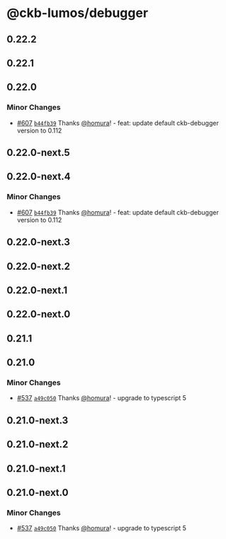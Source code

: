 # @ckb-lumos/debugger

## 0.22.2

## 0.22.1

## 0.22.0

### Minor Changes

- [#607](https://github.com/ckb-js/lumos/pull/607) [`b44fb39`](https://github.com/ckb-js/lumos/commit/b44fb3967d8c0cec40e8a39a885b33a515c2d9d4) Thanks [@homura](https://github.com/homura)! - feat: update default ckb-debugger version to 0.112

## 0.22.0-next.5

## 0.22.0-next.4

### Minor Changes

- [#607](https://github.com/ckb-js/lumos/pull/607) [`b44fb39`](https://github.com/ckb-js/lumos/commit/b44fb3967d8c0cec40e8a39a885b33a515c2d9d4) Thanks [@homura](https://github.com/homura)! - feat: update default ckb-debugger version to 0.112

## 0.22.0-next.3

## 0.22.0-next.2

## 0.22.0-next.1

## 0.22.0-next.0

## 0.21.1

## 0.21.0

### Minor Changes

- [#537](https://github.com/ckb-js/lumos/pull/537) [`a49c050`](https://github.com/ckb-js/lumos/commit/a49c050806de8b4c8d5e490fd36022c31382c98c) Thanks [@homura](https://github.com/homura)! - upgrade to typescript 5

## 0.21.0-next.3

## 0.21.0-next.2

## 0.21.0-next.1

## 0.21.0-next.0

### Minor Changes

- [#537](https://github.com/ckb-js/lumos/pull/537) [`a49c050`](https://github.com/ckb-js/lumos/commit/a49c050806de8b4c8d5e490fd36022c31382c98c) Thanks [@homura](https://github.com/homura)! - upgrade to typescript 5
